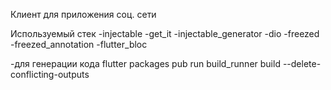 Клиент для приложения соц. сети

Используемый стек
-injectable
-get_it
-injectable_generator
-dio
-freezed
-freezed_annotation
-flutter_bloc

-для генерации кода 
flutter packages pub run build_runner build --delete-conflicting-outputs

